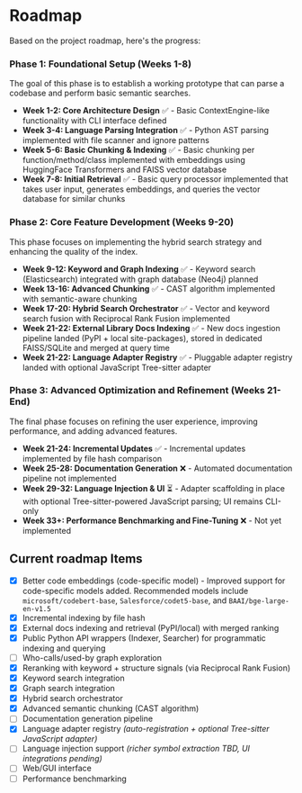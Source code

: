 # Roadmap

Based on the project roadmap, here's the progress:

### Phase 1: Foundational Setup (Weeks 1-8)
The goal of this phase is to establish a working prototype that can parse a codebase and perform basic semantic searches.

- **Week 1-2: Core Architecture Design** ✅ - Basic ContextEngine-like functionality with CLI interface defined
- **Week 3-4: Language Parsing Integration** ✅ - Python AST parsing implemented with file scanner and ignore patterns
- **Week 5-6: Basic Chunking & Indexing** ✅ - Basic chunking per function/method/class implemented with embeddings using HuggingFace Transformers and FAISS vector database
- **Week 7-8: Initial Retrieval** ✅ - Basic query processor implemented that takes user input, generates embeddings, and queries the vector database for similar chunks

### Phase 2: Core Feature Development (Weeks 9-20)
This phase focuses on implementing the hybrid search strategy and enhancing the quality of the index.

- **Week 9-12: Keyword and Graph Indexing** ✅ - Keyword search (Elasticsearch) integrated with graph database (Neo4j) planned
- **Week 13-16: Advanced Chunking** ✅ - CAST algorithm implemented with semantic-aware chunking
- **Week 17-20: Hybrid Search Orchestrator** ✅ - Vector and keyword search fusion with Reciprocal Rank Fusion implemented
- **Week 21-22: External Library Docs Indexing** ✅ - New docs ingestion pipeline landed (PyPI + local site-packages), stored in dedicated FAISS/SQLite and merged at query time
- **Week 21-22: Language Adapter Registry** ✅ - Pluggable adapter registry landed with optional JavaScript Tree-sitter adapter
### Phase 3: Advanced Optimization and Refinement (Weeks 21-End)
The final phase focuses on refining the user experience, improving performance, and adding advanced features.

- **Week 21-24: Incremental Updates** ✅ - Incremental updates implemented by file hash comparison
- **Week 25-28: Documentation Generation** ❌ - Automated documentation pipeline not implemented
- **Week 29-32: Language Injection & UI** ⏳ - Adapter scaffolding in place with optional Tree-sitter-powered JavaScript parsing; UI remains CLI-only
- **Week 33+: Performance Benchmarking and Fine-Tuning** ❌ - Not yet implemented

## Current roadmap Items

- [x] Better code embeddings (code-specific model) - Improved support for code-specific models added. Recommended models include `microsoft/codebert-base`, `Salesforce/codet5-base`, and `BAAI/bge-large-en-v1.5`
- [x] Incremental indexing by file hash
- [x] External docs indexing and retrieval (PyPI/local) with merged ranking
- [x] Public Python API wrappers (Indexer, Searcher) for programmatic indexing and querying
- [ ] Who-calls/used-by graph exploration
- [x] Reranking with keyword + structure signals (via Reciprocal Rank Fusion)
- [x] Keyword search integration
- [x] Graph search integration
- [x] Hybrid search orchestrator
- [x] Advanced semantic chunking (CAST algorithm)
- [ ] Documentation generation pipeline
- [x] Language adapter registry *(auto-registration + optional Tree-sitter JavaScript adapter)*
- [ ] Language injection support *(richer symbol extraction TBD, UI integrations pending)*
- [ ] Web/GUI interface
- [ ] Performance benchmarking